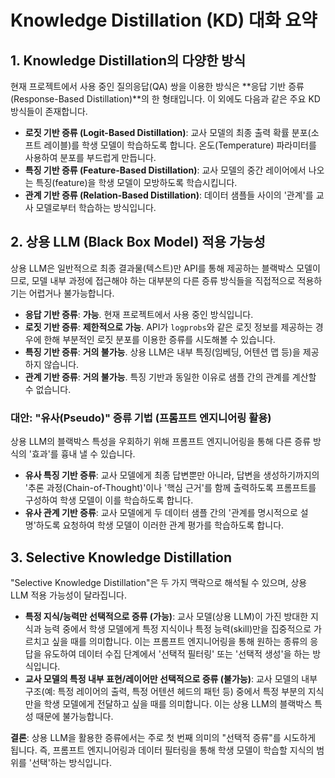 # Knowledge Distillation (KD) 대화 요약

## 1. Knowledge Distillation의 다양한 방식

현재 프로젝트에서 사용 중인 질의응답(QA) 쌍을 이용한 방식은 **응답 기반 증류(Response-Based Distillation)**의 한 형태입니다. 이 외에도 다음과 같은 주요 KD 방식들이 존재합니다.

*   **로짓 기반 증류 (Logit-Based Distillation)**: 교사 모델의 최종 출력 확률 분포(소프트 레이블)를 학생 모델이 학습하도록 합니다. 온도(Temperature) 파라미터를 사용하여 분포를 부드럽게 만듭니다.
*   **특징 기반 증류 (Feature-Based Distillation)**: 교사 모델의 중간 레이어에서 나오는 특징(feature)을 학생 모델이 모방하도록 학습시킵니다.
*   **관계 기반 증류 (Relation-Based Distillation)**: 데이터 샘플들 사이의 '관계'를 교사 모델로부터 학습하는 방식입니다.

## 2. 상용 LLM (Black Box Model) 적용 가능성

상용 LLM은 일반적으로 최종 결과물(텍스트)만 API를 통해 제공하는 블랙박스 모델이므로, 모델 내부 과정에 접근해야 하는 대부분의 다른 증류 방식들을 직접적으로 적용하기는 어렵거나 불가능합니다.

*   **응답 기반 증류**: **가능**. 현재 프로젝트에서 사용 중인 방식입니다.
*   **로짓 기반 증류**: **제한적으로 가능**. API가 `logprobs`와 같은 로짓 정보를 제공하는 경우에 한해 부분적인 로짓 분포를 이용한 증류를 시도해볼 수 있습니다.
*   **특징 기반 증류**: **거의 불가능**. 상용 LLM은 내부 특징(임베딩, 어텐션 맵 등)을 제공하지 않습니다.
*   **관계 기반 증류**: **거의 불가능**. 특징 기반과 동일한 이유로 샘플 간의 관계를 계산할 수 없습니다.

### 대안: "유사(Pseudo)" 증류 기법 (프롬프트 엔지니어링 활용)

상용 LLM의 블랙박스 특성을 우회하기 위해 프롬프트 엔지니어링을 통해 다른 증류 방식의 '효과'를 흉내 낼 수 있습니다.

*   **유사 특징 기반 증류**: 교사 모델에게 최종 답변뿐만 아니라, 답변을 생성하기까지의 '추론 과정(Chain-of-Thought)'이나 '핵심 근거'를 함께 출력하도록 프롬프트를 구성하여 학생 모델이 이를 학습하도록 합니다.
*   **유사 관계 기반 증류**: 교사 모델에게 두 데이터 샘플 간의 '관계를 명시적으로 설명'하도록 요청하여 학생 모델이 이러한 관계 평가를 학습하도록 합니다.

## 3. Selective Knowledge Distillation

"Selective Knowledge Distillation"은 두 가지 맥락으로 해석될 수 있으며, 상용 LLM 적용 가능성이 달라집니다.

*   **특정 지식/능력만 선택적으로 증류 (가능)**: 교사 모델(상용 LLM)이 가진 방대한 지식과 능력 중에서 학생 모델에게 특정 지식이나 특정 능력(skill)만을 집중적으로 가르치고 싶을 때를 의미합니다. 이는 프롬프트 엔지니어링을 통해 원하는 종류의 응답을 유도하여 데이터 수집 단계에서 '선택적 필터링' 또는 '선택적 생성'을 하는 방식입니다.
*   **교사 모델의 특정 내부 표현/레이어만 선택적으로 증류 (불가능)**: 교사 모델의 내부 구조(예: 특정 레이어의 출력, 특정 어텐션 헤드의 패턴 등) 중에서 특정 부분의 지식만을 학생 모델에게 전달하고 싶을 때를 의미합니다. 이는 상용 LLM의 블랙박스 특성 때문에 불가능합니다.

**결론**: 상용 LLM을 활용한 증류에서는 주로 첫 번째 의미의 "선택적 증류"를 시도하게 됩니다. 즉, 프롬프트 엔지니어링과 데이터 필터링을 통해 학생 모델이 학습할 지식의 범위를 '선택'하는 방식입니다.